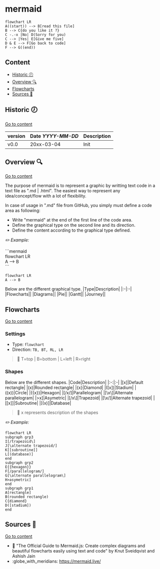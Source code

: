 # mermaid

```mermaid
flowchart LR
A((start)) --> B[read this file]
B --> C{do you like it ?}
C -.-x |No| D(Sorry for you)
C --> |Yes| E[Give me five]
D & E --> F[Go back to code]
F --> G((end))
```

## Content
- [Historic :clock7:](#historic-clock7)
- [Overview :mag:](#overview-mag)
- [Flowcharts](#flowcharts)
- [Sources :link:](#sources-link)

## Historic :clock7:
[Go to content](#content)

|version|Date _YYYY-MM-DD_|Description|
|:-|:-|:-|
|v0.0|20xx-03-04|Init|

## Overview :mag:
[Go to content](#content)

The purpose of mermaid is to represent a graphic by writting text code in a text file as ".md | .html".
The easiest way to represent any idea/concept/flow with a lot of flexibility.


In case of usage in ".md" file from GitHub, you simply must define a code area as following:
- Write "mermaid" at the end of the first line of the code area.
- Define the graphical type on the second line and its direction.
- Define the content according to the graphical type defined.

_:pencil2: Example:_

\`\`\`mermaid  
flowchart LR  
A --> B  
\`\`\`  

```mermaid
flowchart LR
A --> B
```
Below are the different graphical type.
|Type|Description|
|:-|:-|
|Flowcharts||
|Diagrams||
|Pie||
|Gantt||
|Journey||

## Flowcharts
[Go to content](#content)

### Settings
- Type: `flowchart`  
- Direction: `TB, BT, RL, LR`  

> :memo: T=top | B=bottom | L=left | R=right

### Shapes
Below are the different shapes.
|Code|Description|
|:-:|:-|
|[x]|Default rectangle|
|(x)|Rounded rectangle|
|{x}|Diamond|
|([x])|Stadium|
|((x))|Circle|
|{{x}}|Hexagon|
|[/x/]|Parallelogram|
|[\x\\]|Alternate parallelogram|
|\>x]|Asymetric|
|[/x\\]|Trapezoid|
|[\x/]|Alternate trapezoid|
|[[x]]|Subroutine|
|[(x)]|Database|

> :memo: x represents description of the shapes

_:pencil2: Example:_
```mermaid
flowchart LR
subgraph grp3
I[/trapezoid\]
J[\alternate trapezoid/]
K[[subroutine]]
L[(database)]
end
subgraph grp2
E{{hexagon}}
F[/parallelogram/]
G[\alternate parallelogram\]
H>asymetric]
end
subgraph grp1
A[rectangle]
B(rounded rectangle)
C{diamond}
D([stadium])
end
```

## Sources :link:
[Go to content](#content)

- :book: "The Official Guide to Mermaid.js: Create complex diagrams and beautiful flowcharts easily using text and code" by Knut Sveidqvist and Ashish Jain
- :globe\_with\_meridians: https://mermaid.live/
